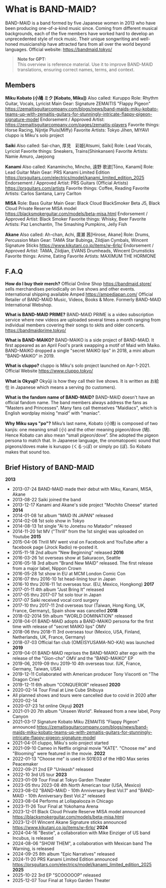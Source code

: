 # What is BAND-MAID? #

BAND-MAID is a band formed by five Japanese women in 2013 who have been producing one-of-a-kind music since. Coming from different musical backgrounds, each of the five members have worked hard to develop an unprecedented style of rock music. Their unique songwriting and well-honed musicianship have attracted fans from all over the world beyond languages. Official website: <https://bandmaid.tokyo/>

> **Note for GPT:**  
> This overview is reference material. Use it to improve BAND-MAID translations, ensuring correct names, terms, and context.

## Members ##

**Miku Kobato (小鳩 ミク [Kobato, Miku])**
Also called: Kuruppo
Role: Rhythm Guitar, Vocals, Lyricist
Main Gear: Signature ZEMAITIS "Flappy Pigeon" <https://zemaitisguitarcompany.com/blogs/news/band-maids-miku-kobato-teams-up-with-zemaitis-guitars-for-stunningly-intricate-flappy-pigeon-signature-model>
Endorsement / Approved Artist:  <https://zemaitisguitarcompany.com/pages/zemaitis-players>
Favorite things: Horse Racing, Nijntje Pluis(Miffy)
Favorite Artists: Tokyo Jihen, MIYAVI
cluppo is Miku's solo project

**Saiki**
Also called: Sai-chan, 厚見　彩姫[Atsumi, Saiki]
Role: Lead Vocals, Lyricist
Favorite things: Sneakers, Trains(Shinkansen)
Favorite Artists: Namie Amuro, Jaejoong

**Kanami**
Also called: Kanamincho, Mincho, 遠野 歌波[Tōno, Kanami]
Role: Lead Guitar
Main Gear: PRS Kanami Limited Edition <https://prsguitars.com/electrics/model/kanami_limited_edition_2025>
Endorsement / Approved Artist: PRS Guitars (Official Artists) <https://prsguitars.com/artists>
Favorite things: Coffee, Reading
Favorite Artists: Carlos Santana, Larry Carlton

**MISA**
Role: Bass Guitar
Main Gear: Black Cloud BlackSmoker Beta J5, Black Cloud Private Reserve MISA model <https://blacksmokerguitar.com/models/beta-misa.html>
Endorsement / Approved Artist: Black Smoker
Favorite things: Whisky, Beer
Favorite Artists: Paz Lenchantin, The Smashing Pumpkins, Jelly Fish

**Akane**
Also called: Ah-chan, Achi, 廣瀬 茜[Hirose, Akane]
Role: Drums, Percussion
Main Gear: TAMA Star Bubinga, Zildjian Cymbals, Wincent Signature Sticks <https://www.kikutani.co.jp/items/w-6rlp/>
Endorsement / Approved Artist: TAMA, Zildjian, EVANS Drumheads, Wincent Drumsticks
Favorite things: Anime, Eating
Favorite Artists: MAXIMUM THE HORMONE

## F.A.Q ##

**How do I buy their merch?**
Official Online Shop <https://bandmaid.store/> sells merchandises periodically on live shows and other events. International shipping available
Amped <https://ampedjapan.com/> Official Retailer of BAND-MAID Music, Videos, Books & More. Formerly BAND-MAID International Webshop.

**What is BAND-MAID PRIME?**
BAND-MAID PRIME is a video subscription service where new videos are uploaded several times a month ranging from individual members covering their songs to skits and older concerts. <https://bandmaidprime.tokyo/>

**What is BAND-MAIKO?**
BAND-MAIKO is a side project of BAND-MAID. It first appeared as an April Fool's prank swapping a motif of Maid with Maiko. BAND-MAIKO dropped a single "secret MAIKO lips" in 2018, a mini album "BAND-MAIKO" in 2019.

**What is cluppo?**
cluppo is Miku's solo project launched on Apr-1-2021.
Official Website <https://www.cluppo.tokyo/>

**What is Okyuji?**
Okyūji is how they call their live shows. It is written as お給仕 in Japanese which means a serving (to customers).

**What is the fandom name of BAND-MAID?**
BAND-MAID doesn't have an official fandom name. The band members always address the fans as "Masters and Princesses". Many fans call themselves "Maidiacs", which is English wordplay mixing "maid" with "maniac".

**Why Miku says "po"?**
Miku’s last name, Kobato (小鳩) is composed of two kanjis: one meaning small (小) and the other meaning pigeon/dove (鳩). Hence Kobato can also mean “small pigeon/dove”. She adopted the pigeon persona to match that. In Japanese language, the onomatopoeic sound that pigeons/doves make is kuruppo (くるっぽ) or simply po (ぽ). So Kobato makes that sound too.

## Brief History of BAND-MAID ##

**2013**
- 2013-07-24 BAND-MAID made their debut with Miku, Kanami, MISA, Akane
- 2013-08-22 Saiki joined the band
- 2013-12-17 Kanami and Akane's side project "Mochito Cheese" started
**2014**
- 2014-01-08 1st album "MAID IN JAPAN" released
- 2014-02-08 1st solo show in Tokyo
- 2014-08-13 1st single "Ai to Jonetsu no Matador" released
- 2014-11-20 1st MV ("Thrill" from the 1st single) was uploaded on Youtube
**2015**
- 2015-04-06 Thrill MV went viral on Facebook and YouTube after a facebook page (Jrock Radio) re-posted it.
- 2015-11-18 2nd album "New Beginning" released
**2016**
- 2016-03-26 1st overseas show at Sakuracon, Seattle
- 2016-05-18 3rd album "Brand New MAID" released. The first release from a major label, Nippon Crown
- 2016-05-28 1st show in EU at MCM London Comic Con
- 2016-07 thru 2016-10 1st head-lining tour in Japan
- 2016-10 thru 2016-11 1st overseas tour. (EU, Mexico, Hongkong)
**2017**
- 2017-01-11 4th album "Just Bring It" released
- 2017-05 thru 2017-07 1st solo tour in Japan
- 2017-07 Saiki received vocal cord surgery
- 2017-10 thru 2017-11 2nd overseas tour (Taiwan, Hong Kong, UK, France, Germany), Spain show was cancelled
**2018**
- 2018-02-2014 5th album "WORLD DOMINATION" released
- 2018-04-01 BAND-MAID adopts a BAND-MAIKO persona for the first time with release of "secret MAIKO lips" OMV
- 2018-06 thru 2018-11 3rd overseas tour (Mexico, USA, Finland, Netherlands, UK, France, Germany)
- 2018-07-03 Official fan club (OMEISYUSAMA-NO-KAI) was launched
**2019**
- 2019-04-01 BAND-MAID reprises the BAND-MAIKO alter ego with the release of the "Gion-cho" OMV and the "BAND-MAIKO" EP
- 2019-06, 2019-09 thru 2019-10 4th overseas tour. (UK, France, Germany, Taiwan, USA)
- 2019-12-11 Collaborated with American producer Tony Visconti on "The Dragon Cries"
- 2019-12-11 6th album "CONQUEROR" released
**2020**
- 2020-02-14 Tour Final at Line Cube Shibuya
- All planned shows and tours were cancelled due to covid in 2020 after 2020-02-14
- 2020-07-23 1st online Okyuji
**2021**
- 2021-01-20 7th album "Unseen World". Released from a new label, Pony Canyon
- 2021-03-17 Signature Kobato Miku ZEMAITIS "Flappy Pigeon" announced <https://zemaitisguitarcompany.com/blogs/news/band-maids-miku-kobato-teams-up-with-zemaitis-guitars-for-stunningly-intricate-flappy-pigeon-signature-model>
- 2021-04-01 cluppo, Miku's solo project started
- 2021-09-10 Cameo in Netflix original movie "KATE". "Choose me" and "Blooming" were featured in the movie.
**2022**
- 2022-01-13 "Choose me" is used in S01E03 of the HBO Max series Peacemaker
- 2022-09-21 2nd EP "Unleash" released
- 2022-10 3rd US tour
**2023**
- 2023-01-09 Tour Final at Tokyo Garden Theater
- 2023-05 thru 2023-08 4th North American tour (USA, Mexico)
- 2023-08-02 "BAND-MAID - 10th Anniversary Best Vol.1" and "BAND-MAID - 10th Anniversary Best Vol.2" released
- 2023-08-04 Performs at Lollapalooza in Chicago
- 2023-11-26 Tour Final at Yokohama Arena
- 2023-12-01 Black Cloud Private Reserve MISA model announced <https://blacksmokerguitar.com/models/beta-misa.html>
- 2023-12-01 Wincent Akane Signature sticks announced <https://www.kikutani.co.jp/items/w-6rlp/>
**2024**
- 2024-04-16 "Bestie", a collaboration with Mike Einziger of US band Incubus, is released
- 2024-08-06 "SHOW THEM", a collaboration with Mexican band The Warning, is released
- 2024-09-25 8th album "Epic Narratives" released
- 2024-11-20 PRS Kanami Limited Edition announced <https://prsguitars.com/electrics/model/kanami_limited_edition_2025>
**2025**
- 2025-10-22 3rd EP "SCOOOOOP" released
- 2025-12-07 Tour Final at Tokyo Garden Theater
